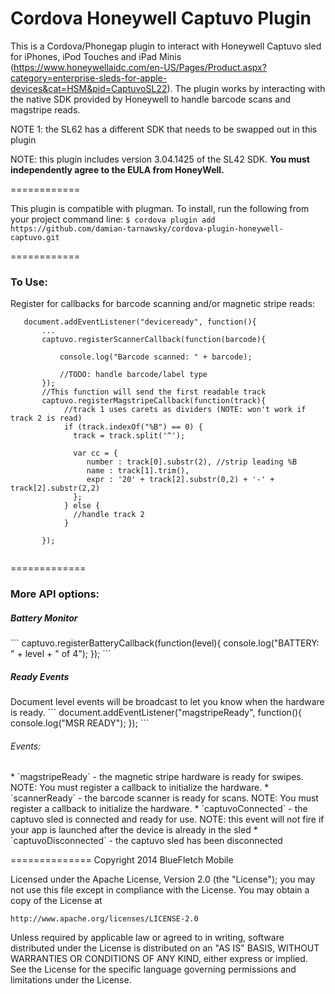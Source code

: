 Cordova Honeywell Captuvo Plugin
============

This is a Cordova/Phonegap plugin to interact with Honeywell Captuvo sled for iPhones, iPod Touches and iPad Minis (https://www.honeywellaidc.com/en-US/Pages/Product.aspx?category=enterprise-sleds-for-apple-devices&cat=HSM&pid=CaptuvoSL22). The plugin works by interacting with the native SDK provided by Honeywell to handle barcode scans and magstripe reads.

NOTE 1: the SL62 has a different SDK that needs to be swapped out in this plugin

NOTE: this plugin includes version 3.04.1425 of the SL42 SDK.  **You must independently agree to the EULA from HoneyWell.**

============

This plugin is compatible with plugman.  To install, run the following from your project command line: 
```$ cordova plugin add https://github.com/damian-tarnawsky/cordova-plugin-honeywell-captuvo.git```


============


<h3>To Use:</h3>

Register for callbacks for barcode scanning and/or magnetic stripe reads:
```
   document.addEventListener("deviceready", function(){ 
       ...
       captuvo.registerScannerCallback(function(barcode){
           
           console.log("Barcode scanned: " + barcode);
           
           //TODO: handle barcode/label type
       });
       //This function will send the first readable track
       captuvo.registerMagstripeCallback(function(track){
       	    //track 1 uses carets as dividers (NOTE: won't work if track 2 is read)
       	    if (track.indexOf("%B") == 0) {
              track = track.split('^');
            
              var cc = {
                 number : track[0].substr(2), //strip leading %B
                 name : track[1].trim(),
                 expr : '20' + track[2].substr(0,2) + '-' + track[2].substr(2,2)
              };
            } else {
              //handle track 2
            }
		
       });
       
```


=============
<h3>More API options:</h3>

<h5>Battery Monitor</h5>
```
  captuvo.registerBatteryCallback(function(level){
    console.log("BATTERY: " + level + " of 4");
  });
```

<h5>Ready Events</h5>
Document level events will be broadcast to let you know when the hardware is ready.
```
  document.addEventListener("magstripeReady", function(){
      console.log("MSR READY");
  });
```
<h6>Events:</h6>
* `magstripeReady` - the magnetic stripe hardware is ready for swipes.  NOTE: You must register a callback to initialize the hardware.
* `scannerReady` - the barcode scanner is ready for scans.  NOTE: You must register a callback to initialize the hardware.
* `captuvoConnected` - the captuvo sled is connected and ready for use.  NOTE: this event will not fire if your app is launched after the device is already in the sled
* `captuvoDisconnected` - the captuvo sled has been disconnected


==============
Copyright 2014 BlueFletch Mobile

Licensed under the Apache License, Version 2.0 (the "License");
you may not use this file except in compliance with the License.
You may obtain a copy of the License at

    http://www.apache.org/licenses/LICENSE-2.0

Unless required by applicable law or agreed to in writing, software
distributed under the License is distributed on an "AS IS" BASIS,
WITHOUT WARRANTIES OR CONDITIONS OF ANY KIND, either express or implied.
See the License for the specific language governing permissions and
limitations under the License.
